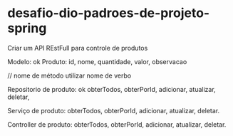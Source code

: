# desafio-dio-padroes-de-projeto-spring
Criar um API REstFull para controle de produtos

Modelo: ok
    Produto: id, nome, quantidade, valor, observacao

// nome de método utilizar nome de verbo

Repositorio de produto: ok
    obterTodos, obterPorId, adicionar, atualizar, deletar,

Serviço de produto:
    obterTodos, obterPorId, adicionar, atualizar, deletar.

Controller de produto:
    obterTodos, obterPorId, adicionar, atualizar, deletar.
